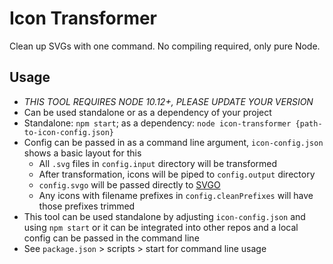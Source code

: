 # Icon Transformer

Clean up SVGs with one command. No compiling required, only pure Node.

## Usage

- _THIS TOOL REQUIRES NODE 10.12+, PLEASE UPDATE YOUR VERSION_
- Can be used standalone or as a dependency of your project
- Standalone: `npm start`; as a dependency: `node icon-transformer {path-to-icon-config.json}`
- Config can be passed in as a command line argument, `icon-config.json` shows a basic layout for this
  - All `.svg` files in `config.input` directory will be transformed
  - After transformation, icons will be piped to `config.output` directory
  - `config.svgo` will be passed directly to [SVGO](https://github.com/svg/svgo)
  - Any icons with filename prefixes in `config.cleanPrefixes` will have those prefixes trimmed
- This tool can be used standalone by adjusting `icon-config.json` and using `npm start` or it can be integrated into other repos and a local config can be passed in the command line
- See `package.json` > scripts > start for command line usage
